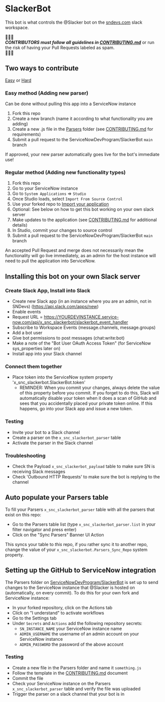 # SlackerBot

This bot is what controls the @Slacker bot on the [sndevs.com](https://sndevs.com/) slack workspace.

🔔🔔🔔<br>
***CONTRIBUTORS must follow all guidelines in [CONTRIBUTING.md](CONTRIBUTING.md)*** or run the risk of having your Pull Requests labeled as spam.<br>
🔔🔔🔔

## Two ways to contribute

[Easy](#easy-method-adding-new-parser) or [Hard](#regular-method-adding-new-functionality-types)

### Easy method (Adding new parser)

Can be done without pulling this app into a ServiceNow instance

1. Fork this repo
2. Create a new branch (name it according to what functionality you are adding)
3. Create a new .js file in the [Parsers](Parsers) folder (see [CONTRIBUTING.md](CONTRIBUTING.md) for requirements)
4. Submit a pull request to the ServiceNowDevProgram/SlackerBot `main` branch

If approved, your new parser automatically goes live for the bot's immediate use!

### Regular method (Adding new functionality types)

1. Fork this repo
2. Go to your ServiceNow instance
3. Go to `System Applications` => `Studio`
4. Once Studio loads, select `Import From Source Control`
5. Use your forked repo to [Import your application](https://developer.servicenow.com/dev.do#!/learn/learning-plans/quebec/new_to_servicenow/app_store_learnv2_devenvironment_quebec_importing_an_application_from_source_control)
6. Optional: See below on how to get this bot working on your own slack server
7. Make updates to the application (see [CONTRIBUTING.md](CONTRIBUTING.md) for additional details)
8. In Studio, commit your changes to source control
9. Submit a pull request to the ServiceNowDevProgram/SlackerBot `main` branch

An accepted Pull Request and merge does not necessarily mean the functionality will go live immediately, as an admin for the host instance will need to pull the application into ServiceNow.

## Installing this bot on your own Slack server

### Create Slack App, Install into Slack

* Create new Slack app (in an instance where you are an admin, not in SNDevs) (https://api.slack.com/apps/new)
* Enable events
* Request URL =  https://YOURDEVINSTANCE.service-now.com/api/x_snc_slackerbot/slackerbot_event_handler
* Subscribe to Workspace Events (message.channels, message.groups)
* Add a bot user
* Give bot permissions to post messages (chat:write:bot)
* Make a note of the "Bot User OAuth Access Token" (for ServiceNow sys_properties later on)
* Install app into your Slack channel

### Connect them together

* Place token into the ServiceNow system property 'x_snc_slackerbot.SlackerBot.token' 
  * REMINDER: When you commit your changes, always delete the value of this property before you commit. If you forget to do this, Slack will automatically disable your token when it does a scan of GitHub and sees that you accidentally placed your private token online. If this happens, go into your Slack app and issue a new token.

### Testing

* Invite your bot to a Slack channel
* Create a parser on the `x_snc_slackerbot_parser` table
* Activate the parser in the Slack channel

### Troubleshooting

* Check the Payload `x_snc_slackerbot_payload` table to make sure SN is receiving Slack messages
* Check 'Outbound HTTP Requests' to make sure the bot is replying to the channel

## Auto populate your Parsers table

To fill your Parsers `x_snc_slackerbot_parser` table with all the parsers that exist on this repo:

* Go to the Parsers table list (type `x_snc_slackerbot_parser.list` in your filter navigator and press enter)
* Click on the "Sync Parsers" Banner UI Action

This syncs your table to *this* repo, if you rather sync it to another repo, change the value of your `x_snc_slackerbot.Parsers_Sync_Repo` system property.

## Setting up the GitHub to ServiceNow integration

The Parsers folder on [ServiceNowDevProgram/SlackerBot](https://github.com/ServiceNowDevProgram/SlackerBot/) is set up to send changes to the ServiceNow instance that @Slacker is hosted on (automatically, on every commit). To do this for your own fork and ServiceNow instance:

* In your forked repository, click on the Actions tab
* Click on "I understand" to activate workflows
* Go to the Settings tab
* Under `Secrets` and `Actions` add the following repository secrets:
  * `SN_INSTANCE_NAME` your ServiceNow instance name
  * `ADMIN_USERNAME` the username of an admin account on your ServiceNow instance
  * `ADMIN_PASSWORD` the password of the above account
  
### Testing

* Create a new file in the Parsers folder and name it `something.js`
* Follow the template in the [CONTRIBUTING.md](CONTRIBUTING.md) document
* Commit the file
* Check your ServiceNow instance on the Parsers `x_snc_slackerbot_parser` table and verify the file was uploaded
* Trigger the parser on a slack channel that your bot is in
